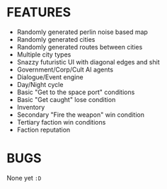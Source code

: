 FEATURES
========

+ Randomly generated perlin noise based map
+ Randomly generated cities
+ Randomly generated routes between cities
+ Multiple city types
+ Snazzy futuristic UI with diagonal edges and shit
+ Government/Corp/Cult AI agents
+ Dialogue/Event engine
+ Day/Night cycle
+ Basic "Get to the space port" conditions
+ Basic "Get caught" lose condition
+ Inventory
+ Secondary "Fire the weapon" win condition
+ Tertiary faction win conditions
+ Faction reputation

BUGS
====

None yet `:D`
